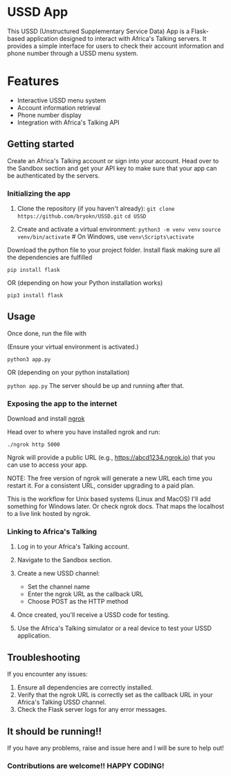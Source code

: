 # USSD App
This USSD (Unstructured Supplementary Service Data) App is a Flask-based application designed to interact with Africa's Talking servers. It provides a simple interface for users to check their account information and phone number through a USSD menu system.

# Features

- Interactive USSD menu system
- Account information retrieval
- Phone number display
- Integration with Africa's Talking API

## Getting started

Create an Africa's Talking account or sign into your account. Head over to the Sandbox section and get your API key to make sure that your app can be authenticated by the servers.

### Initializing the app

1. Clone the repository (if you haven't already):
`git clone https://github.com/bryokn/USSD.git`
`cd USSD`

2. Create and activate a virtual environment:
`python3 -m venv venv`
`source venv/bin/activate`  # On Windows, use `venv\Scripts\activate`


<!-- While in the project directory,activate python virtual environment by -->

<!-- ```
source ./venv/bin/activate
``` -->

Download the python file to your project folder. 
Install flask making sure all the dependencies are fulfilled

```
pip install flask
```
OR (depending on how your Python installation works)
```
pip3 install flask
```

## Usage

Once done, run the file with

(Ensure your virtual environment is activated.)

```python3 app.py```

OR (depending on your python installation)

```python app.py```
The server should be up and running after that.

### Exposing the app to the internet

Download and install  [ngrok](https://ngrok.com/)

Head over to where you have installed ngrok and run: 

```./ngrok http 5000```

Ngrok will provide a public URL (e.g., https://abcd1234.ngrok.io) that you can use to access your app.

NOTE: The free version of ngrok will generate a new URL each time you restart it. For a consistent URL, consider upgrading to a paid plan.

This is the workflow for Unix based systems (Linux and MacOS) I'll add something for Windows later. Or check ngrok docs. 
That maps the localhost to a live link hosted by ngrok.

### Linking to Africa's Talking

1. Log in to your Africa's Talking account.
2. Navigate to the Sandbox section.
3. Create a new USSD channel:
    - Set the channel name
    - Enter the ngrok URL as the callback URL
    - Choose POST as the HTTP method

4. Once created, you'll receive a USSD code for testing.
5. Use the Africa's Talking simulator or a real device to test your USSD application.

## Troubleshooting

If you encounter any issues:

1. Ensure all dependencies are correctly installed.
2. Verify that the ngrok URL is correctly set as the callback URL in your Africa's Talking USSD channel.
3. Check the Flask server logs for any error messages.

## It should be running!! 

If you have any problems, raise and issue here and I will be sure to help out!


### Contributions are welcome!! HAPPY CODING!